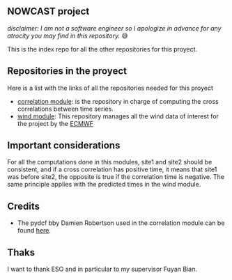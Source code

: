 ## NOWCAST project
_disclaimer: I am not a software engineer so I apologize in advance for any atrocity you may find in this repository._ 😅


This is the index repo for all the other repositories for this proyect.

## Repositories in the proyect
Here is a list with the links of all the repositories needed for this proyect

  * [correlation module](https://github.com/tomasrojasc/correlation-module-nowcast): is the repository in charge of computing the cross correlations between time series.
  * [wind module](https://github.com/tomasrojasc/wind-module-nowcast): This repository manages all the wind data of interest for the project by the [ECMWF](https://www.ecmwf.int/)

## Important considerations
For all the computations done in this modules, site1 and site2 should be consistent, and if a cross correlation has positive time, it means that site1 was before site2, the opposite is true if the correlation time is negative. The same principle applies with the predicted times in the wind module.

## Credits
  * The pydcf bby Damien Robertson used in the correlation module can be found [here](https://github.com/astronomerdamo/pydcf).

## Thaks
I want to thank ESO and in particular to my supervisor Fuyan Bian.
